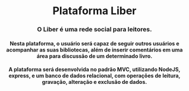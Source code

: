 <h1 align="center">
    Plataforma Liber
</h1>

<h3 align="center">
  O Liber é uma rede social para leitores.
</h3>

<h4 align="center">
  Nesta plataforma, o usuário será capaz de seguir outros usuários e acompanhar as suas bibliotecas, além de inserir comentários em uma área para discussão de um determinado livro.
</h4>

<h4 align="center">
  A plataforma será desenvolvida no padrão MVC, utilizando NodeJS, express, e um banco de dados relacional, com operações de leitura, gravação, alteração e exclusão de dados.
</h4>
